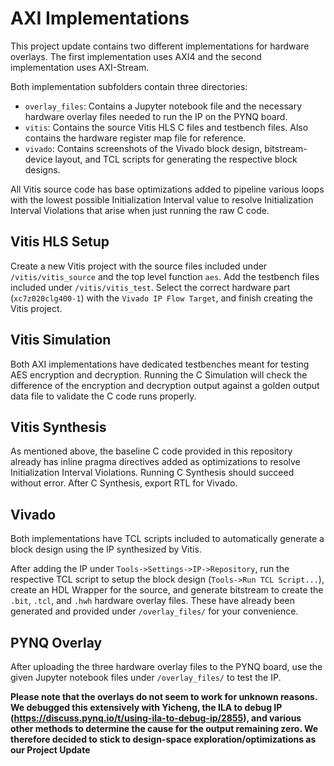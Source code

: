 # AXI Implementations

This project update contains two different implementations for hardware overlays. The first implementation uses AXI4 and the second implementation uses AXI-Stream.

Both implementation subfolders contain three directories:
- `overlay_files`: Contains a Jupyter notebook file and the necessary hardware overlay files needed to run the IP on the PYNQ board.
- `vitis`: Contains the source Vitis HLS C files and testbench files. Also contains the hardware register map file for reference.
- `vivado`: Contains screenshots of the Vivado block design, bitstream-device layout, and TCL scripts for generating the respective block designs.

All Vitis source code has base optimizations added to pipeline various loops with the lowest possible Initialization Interval value to resolve Initialization Interval Violations that arise when just running the raw C code.

## Vitis HLS Setup

Create a new Vitis project with the source files included under `/vitis/vitis_source` and the top level function `aes`. Add the testbench files included under `/vitis/vitis_test`. Select the correct hardware part (`xc7z020clg400-1`) with the `Vivado IP Flow Target`, and finish creating the Vitis project.

## Vitis Simulation

Both AXI implementations have dedicated testbenches meant for testing AES encryption and decryption. Running the C Simulation will check the difference of the encryption and decryption output against a golden output data file to validate the C code runs properly.

## Vitis Synthesis

As mentioned above, the baseline C code provided in this repository already has inline pragma directives added as optimizations to resolve Initialization Interval Violations. Running C Synthesis should succeed without error. After C Synthesis, export RTL for Vivado.

## Vivado

Both implementations have TCL scripts included to automatically generate a block design using the IP synthesized by Vitis.

After adding the IP under `Tools->Settings->IP->Repository`, run the respective TCL script to setup the block design (`Tools->Run TCL Script...`), create an HDL Wrapper for the source, and generate bitstream to create the `.bit`, `.tcl`, and `.hwh` hardware overlay files. These have already been generated and provided under `/overlay_files/` for your convenience.

## PYNQ Overlay

After uploading the three hardware overlay files to the PYNQ board, use the given Jupyter notebook files under `/overlay_files/` to test the IP.

**Please note that the overlays do not seem to work for unknown reasons. We debugged this extensively with Yicheng, the ILA to debug IP (https://discuss.pynq.io/t/using-ila-to-debug-ip/2855), and various other methods to determine the cause for the output remaining zero. We therefore decided to stick to design-space exploration/optimizations as our Project Update**